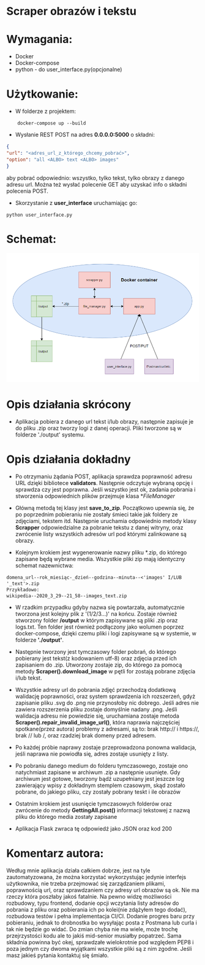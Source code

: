 # Scraper obrazów i tekstu

# Wymagania:
- Docker
- Docker-compose
- python - do user_interface.py(opcjonalne)

# Użytkowanie:
- W folderze z projektem: 
```
    docker-compose up --build
```

- Wysłanie REST POST na adres **0.0.0.0:5000** o składni:
```json
{
"url": "<adres_url_z_którego_chcemy_pobrać>",
"option": "all <ALBO> text <ALBO> images"
}
```
aby pobrać odpowiednio: wszystko, tylko tekst, tylko obrazy z danego adresu url. Można też wysłać polecenie GET aby
uzyskać info o składni polecenia POST.

- Skorzystanie z **user_interface** uruchamiając go:
```shell script
python user_interface.py
```

# Schemat:
![schemat](./schema.png)


# Opis działania skrócony
- Aplikacja pobiera z danego url tekst i/lub obrazy, następnie zapisuje je do pliku .zip oraz tworzy logi z danej
operacji. Pliki tworzone są w folderze './output' systemu.

# Opis działania dokładny
- Po otrzymaniu żądania POST, aplikacja sprawdza poprawność adresu URL dzięki bibliotece **validators**.
Następnie odczytuje wybraną opcję i sprawdza czy jest poprawna. Jeśli wszystko jest ok, zadania pobrania i stworzenia
odpowiednich plików przejmuje klasa **FileManager*

- Główną metodą tej klasy jest **save_to_zip**. Początkowo upewnia się, że po poprzednim pobieraniu nie zostały 
śmieci takie jak foldery ze zdjęciami, tekstem itd. Następnie uruchamia odpowiednio metody klasy **Scrapper** 
odpowiedzialne za pobranie tekstu z danej witryny, oraz zwrócenie listy wszystkich adresów url pod którymi zalinkowane
są obrazy.

- Kolejnym krokiem jest wygenerowanie nazwy pliku *.zip, do którego zapisane będą wybrane media. Wszystkie pliki
zip mają identyczny schemat nazewnictwa:
```shell script
domena_url--rok_miesiąc-_dzień--godzina--minuta--<'images' I/LUB '_text'>.zip
Przykładowo:
wikipedia--2020_3_29--21_58--images_text.zip
```
- W rzadkim przypadku gdyby nazwa się powtarzała, automatycznie tworzona jest kolejny plik z '(1/2/3...)' na końcu.
Zostaje również stworzony folder **/output** w którym zapisywane są pliki .zip oraz logs.txt. Ten folder
jest również podłączony jako wolumen poprzez docker-compose, dzięki czemu pliki i logi zapisywane są w systemie,
w folderze **'./output'**.

- Następnie tworzony jest tymczasowy folder pobrań, do którego pobierany jest tekst(z kodowaniem utf-8) oraz zdjęcia przed
ich zapisaniem do .zip.
Utworzony zostaje zip, do którego za pomocą metody **Scraper().download_image** w pętli for zostają pobrane zdjęcia
i/lub tekst. 

- Wszystkie adresy url do pobrania zdjęć przechodzą dodatkową walidację poprawności, oraz system sprawdzenia ich
rozszerzeń, gdyż zapisanie pliku .svg do .png nie przynosłoby nic dobrego. Jeśli adres nie zawiera rozszerzenia pliku
zostaje domyślnie nadany .png.
Jeśli walidacja adresu nie powiedzie się, uruchamiana zostaje metoda **Scraper().repair_invalid_image_url()**,
która naprawia najczęściej spotkane(przez autora) problemy z adresami, są to: brak http:// i https://, brak
// lub /, oraz rzadziej brak domeny przed adresem.

- Po każdej próbie naprawy zostaje przeprowadzona ponowna walidacja, jeśli naprawa nie powiodła się, adres zostaje 
usunięty z listy.

- Po pobraniu danego medium do folderu tymczasowego, zostaje ono natychmiast zapisane w archiwum .zip a następnie 
usunięte. Gdy archiwum jest gotowe, tworzony bądź uzupełniany jest jeszcze log zawierający wpisy z dokładnym
stemplem czasowym, skąd zostało pobrane, do jakiego pliku, czy zostały pobrany teskt i ile obrazów

- Ostatnim krokiem jest usunięcie tymczasowych folderów oraz zwrócenie do metody **GettingAll.post()** informacji
tekstowej z nazwą pliku do którego media zostały zapisane

- Aplikacja Flask zwraca tę odpowiedź jako JSON oraz kod 200


# Komentarz autora:
Według mnie aplikacja działa całkiem dobrze, jest na tyle zautomatyzowana, że można korzystać wykorzystując jedynie interfejs użytkownika, nie trzeba przejmować się zarządzaniem plikami, poprawnością url, oraz sprawdzaniem czy adresy url obrazów są ok.
Nie ma rzeczy która poszłaby jakoś fatalnie. Na pewno widzę możliwości rozbudowy, typu frontend, dodanie opcji wczytania listy adresów do pobrania z pliku oraz pobierania ich po kolei(nie zdążyłem tego dodać), rozbudowa testów i pełna implementacja CI/CI.
Dodanie progres baru przy pobieraniu, jednak to drobnostka bo wysyłając posta z Postmana lub curla i tak nie będzie go widać.
Do zmian chyba nie ma wiele, może trochę przejrzystości kodu ale to jakiś mid-senior musiałby popatrzeć. Sama składnia powinna być okej, sprawdzałe wielokrotnie pod względem  PEP8 i poza jednym czy dwoma wyjątkami wszystkie pliki są z nim zgodne.
Jeśli masz jakieś pytania kontaktuj się śmiało.

